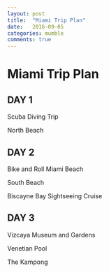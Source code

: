 ```yaml
---
layout: post
title:  "Miami Trip Plan"
date:   2016-09-05
categories: mumble
comments: true
---
```


# Miami Trip Plan

## DAY 1

Scuba Diving Trip

North Beach

## DAY 2

Bike and Roll Miami Beach

South Beach

Biscayne Bay Sightseeing Cruise

## DAY 3

Vizcaya Museum and Gardens

Venetian Pool

The Kampong
